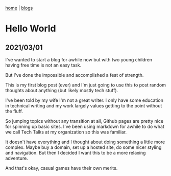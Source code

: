 [home](../index) | [blogs](../blogs)

# Hello World
## 2021/03/01

I've wanted to start a blog for awhile now but with two young children having free time is not an easy task.

But I've done the impossible and accomplished a feat of strength.

This is my first blog post (ever) and I'm just going to use this to post random thoughts about anything (but likely mostly tech stuff).

I've been told by my wife I'm not a great writer. I only have some education in technical writing and my work largely values getting to the point without the fluff.

So jumping topics without any transition at all, Github pages are pretty nice for spinning up basic sites. I've been using markdown for awhile to do what we call Tech Talks at my organization so this was familiar.

It doesn't have everything and I thought about doing something a little more complex. Maybe buy a domain, set up a hosted site, do some nicer styling and navigation. But then I decided I want this to be a more relaxing adventure.

And that's okay, casual games have their own merits.